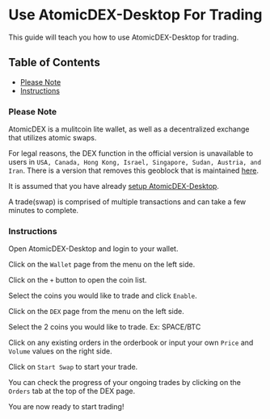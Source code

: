 # Use AtomicDEX-Desktop For Trading

This guide will teach you how to use AtomicDEX-Desktop for trading.

## Table of Contents

- [Please Note](#Please-Note)
- [Instructions](#Instructions)

### Please Note

AtomicDEX is a mulitcoin lite wallet, as well as a decentralized exchange that utilizes atomic swaps.

For legal reasons, the DEX function in the official version is unavailable to users in `USA, Canada, Hong Kong, Israel, Singapore, Sudan, Austria, and Iran`. There is a version that removes this geoblock that is maintained [here](https://github.com/marmarachain/atomicdex-desktop/releases).

It is assumed that you have already [setup AtomicDEX-Desktop](https://github.com/SpaceWorksCo/guides/blob/master/Setup-AtomicDEX-Desktop.md#setup-atomicDEX-desktop).

A trade(swap) is comprised of multiple transactions and can take a few minutes to complete.

### Instructions

Open AtomicDEX-Desktop and login to your wallet.

Click on the `Wallet` page from the menu on the left side.

Click on the `+` button to open the coin list.

Select the coins you would like to trade and click `Enable`.

Click on the `DEX` page from the menu on the left side.

Select the 2 coins you would like to trade. Ex: SPACE/BTC

Click on any existing orders in the orderbook or input your own `Price` and `Volume` values on the right side.

Click on `Start Swap` to start your trade.

You can check the progress of your ongoing trades by clicking on the `Orders` tab at the top of the DEX page.

You are now ready to start trading!
